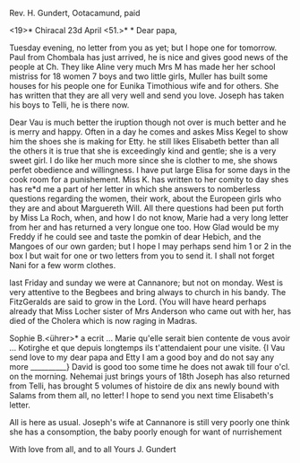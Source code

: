 Rev. H. Gundert, Ootacamund, paid

<19>* Chiracal 23d April <51.>*
 <Wednesday>*
Dear papa,

Tuesday evening, no letter from you as yet; but I hope one for tomorrow. Paul from Chombala has just arrived, he is nice and gives good news of the people at Ch. They like Aline very much Mrs M has made her her school mistriss for 18 women 7 boys and two little girls, Muller has built some houses for his people one for Eunika Timothious wife and for others. She has written that they are all very well and send you love. Joseph has taken his boys to Telli, he is there now.

Dear Vau is much better the iruption though not over is much better and he is merry and happy. Often in a day he comes and askes Miss Kegel to show him the shoes she is making for Etty. he still likes Elisabeth better than all the others it is true that she is exceedingly kind and gentle; she is a very sweet girl. I do like her much more since she is clother to me, she shows perfet obedience and willingness. I have put large Elisa for some days in the cook room for a punishement. Miss K. has written to her comity to day shes has re<a>*d me a part of her letter in which she answers to nomberless questions regarding the women, their work, about the Europeen girls who they are and about Marguereth Will. All there questions had been put forth by Miss La Roch, when, and how I do not know, Marie had a very long letter from her and has returned a very longue one too. 
How Glad would be my Freddy if he could see and taste the pomkin of dear Hebich, and the Mangoes of our own garden; but I hope I may perhaps send him 1 or 2 in the box I but wait for one or two letters from you to send it. I shall not forget Nani for a few worm clothes.

last Friday and sunday we were at Cannanore; but not on monday. West is very attentive to the Begbees and bring always to church in his bandy. The FitzGeralds are said to grow in the Lord. (You will have heard perhaps already that Miss Locher sister of Mrs Anderson who came out with her, has died of the Cholera which is now raging in Madras.

Sophie B.<ührer>* a ecrit … Marie qu'elle serait bien contente de vous avoir … Kotirghe et que depuis longtemps ils t'attendaient pour une visite. {I Vau send love to my dear papa and Etty I am a good boy and do not say any more __________} David is good too some time he does not awak till four o'cl. on the morning. Nehemai just brings yours of 18th Joseph has also returned from Telli, has brought 5 volumes of histoire de dix ans newly bound with Salams from them all, no letter! I hope to send you next time Elisabeth's letter.

All is here as usual. Joseph's wife at Cannanore is still very poorly one think she has a consomption, the baby poorly enough for want of nurrishement

With love from all, and to all
 Yours J. Gundert

